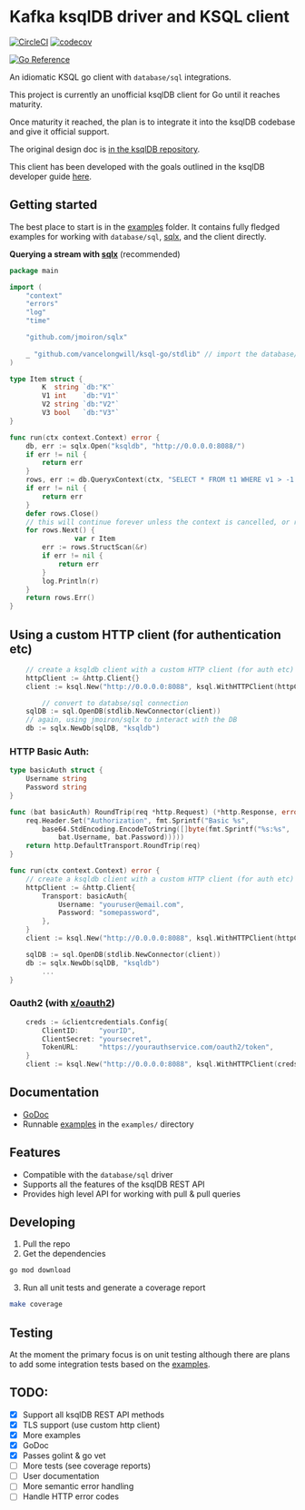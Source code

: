 # Kafka ksqlDB driver and KSQL client

[![CircleCI](https://circleci.com/gh/VanceLongwill/ksql-go/tree/master.svg?style=svg)](https://circleci.com/gh/VanceLongwill/ksql-go/tree/master)
[![codecov](https://codecov.io/gh/VanceLongwill/ksql-go/branch/master/graph/badge.svg?token=H3V2EA886S)](https://codecov.io/gh/VanceLongwill/ksql-go)


[![Go Reference](https://pkg.go.dev/badge/github.com/vancelongwill/ksql-go.svg)](https://pkg.go.dev/github.com/vancelongwill/ksql-go)

An idiomatic KSQL go client with `database/sql` integrations.

This project is currently an unofficial ksqlDB client for Go until it reaches maturity.

Once maturity it reached, the plan is to integrate it into the ksqlDB codebase and give it official support.

The original design doc is [in the ksqlDB repository](https://github.com/confluentinc/ksql/blob/master/design-proposals/klip-44-ksqldb-golang-client.md).

This client has been developed with the goals outlined in the ksqlDB developer guide [here](https://docs.ksqldb.io/en/latest/developer-guide/ksqldb-clients/contributing/).

## Getting started

The best place to start is in the [examples](./examples/) folder. It contains fully fledged examples for working with `database/sql`, [sqlx](https://github.com/jmoiron/sqlx), and the client directly.

**Querying a stream with [sqlx](https://github.com/jmoiron/sqlx)** (recommended)

```go
package main

import (
	"context"
	"errors"
	"log"
	"time"

	"github.com/jmoiron/sqlx"
        
	_ "github.com/vancelongwill/ksql-go/stdlib" // import the database/sql driver
)

type Item struct {
        K  string `db:"K"`
        V1 int    `db:"V1"`
        V2 string `db:"V2"`
        V3 bool   `db:"V3"`
}

func run(ctx context.Context) error {
	db, err := sqlx.Open("ksqldb", "http://0.0.0.0:8088/")
	if err != nil {
		return err
	}
	rows, err := db.QueryxContext(ctx, "SELECT * FROM t1 WHERE v1 > -1 EMIT CHANGES;")
	if err != nil {
		return err
	}
	defer rows.Close()
	// this will continue forever unless the context is cancelled, or rows.Close is called
	for rows.Next() {
                var r Item
		err := rows.StructScan(&r)
		if err != nil {
			return err
		}
		log.Println(r)
	}
	return rows.Err()
}
```

## Using a custom HTTP client (for authentication etc)


```go
	// create a ksqldb client with a custom HTTP client (for auth etc)
	httpClient := &http.Client{}
	client := ksql.New("http://0.0.0.0:8088", ksql.WithHTTPClient(httpClient))

        // convert to databse/sql connection
	sqlDB := sql.OpenDB(stdlib.NewConnector(client))
	// again, using jmoiron/sqlx to interact with the DB
	db := sqlx.NewDb(sqlDB, "ksqldb")
```

### HTTP Basic Auth:

```go
type basicAuth struct {
	Username string
	Password string
}

func (bat basicAuth) RoundTrip(req *http.Request) (*http.Response, error) {
	req.Header.Set("Authorization", fmt.Sprintf("Basic %s",
		base64.StdEncoding.EncodeToString([]byte(fmt.Sprintf("%s:%s",
			bat.Username, bat.Password)))))
	return http.DefaultTransport.RoundTrip(req)
}

func run(ctx context.Context) error {
	// create a ksqldb client with a custom HTTP client (for auth etc)
	httpClient := &http.Client{
		Transport: basicAuth{
			Username: "youruser@email.com",
			Password: "somepassword",
		},
	}
	client := ksql.New("http://0.0.0.0:8088", ksql.WithHTTPClient(httpClient))

	sqlDB := sql.OpenDB(stdlib.NewConnector(client))
	db := sqlx.NewDb(sqlDB, "ksqldb")
        ...
}
```

### Oauth2 (with [x/oauth2](golang.org/x/oauth2/clientcredentials))

```go
	creds := &clientcredentials.Config{
		ClientID:     "yourID",
		ClientSecret: "yoursecret",
		TokenURL:     "https://yourauthservice.com/oauth2/token",
	}
	client := ksql.New("http://0.0.0.0:8088", ksql.WithHTTPClient(creds.Client(ctx)))
```

## Documentation

- [GoDoc](https://pkg.go.dev/github.com/vancelongwill/ksql-go)
- Runnable [examples](./examples/) in the `examples/` directory

## Features

- Compatible with the `database/sql` driver
- Supports all the features of the ksqlDB REST API
- Provides high level API for working with pull & pull queries


## Developing

1. Pull the repo
2. Get the dependencies
```sh
go mod download
```
3. Run all unit tests and generate a coverage report
```sh
make coverage
```

## Testing

At the moment the primary focus is on unit testing although there are plans to add some integration tests based on the [examples](./examples/README.md).

## TODO:

- [x] Support all ksqlDB REST API methods
- [x] TLS support (use custom http client)
- [x] More examples
- [x] GoDoc
- [x] Passes golint & go vet
- [ ] More tests (see coverage reports)
- [ ] User documentation
- [ ] More semantic error handling
- [ ] Handle HTTP error codes
